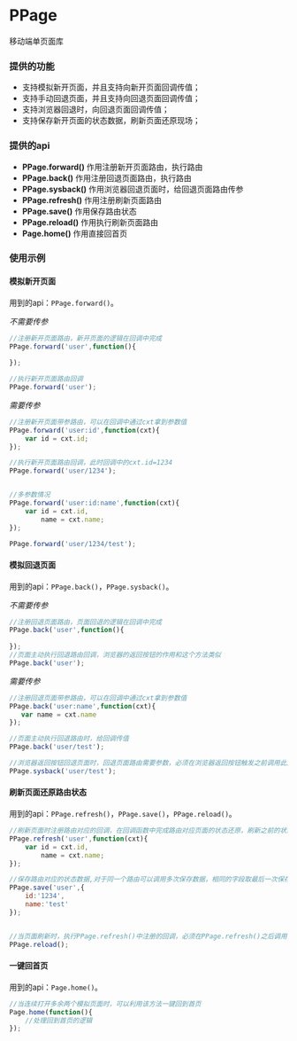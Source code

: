 # PPage
移动端单页面库

### 提供的功能

 * 支持模拟新开页面，并且支持向新开页面回调传值；
 * 支持手动回退页面，并且支持向回退页面回调传值；
 * 支持浏览器回退时，向回退页面回调传值；
 * 支持保存新开页面的状态数据，刷新页面还原现场；
 

### 提供的api

 * **PPage.forward()**  作用注册新开页面路由，执行路由
 * **PPage.back()**     作用注册回退页面路由，执行路由
 * **PPage.sysback()**  作用浏览器回退页面时，给回退页面路由传参
 * **PPage.refresh()**  作用注册刷新页面路由
 * **PPage.save()**     作用保存路由状态
 * **PPage.reload()**   作用执行刷新页面路由
 * **Page.home()**      作用直接回首页

### 使用示例

#### 模拟新开页面

用到的api：`PPage.forward()`。

*不需要传参*

```javascript
//注册新开页面路由，新开页面的逻辑在回调中完成
PPage.forward('user',function(){
    
});

//执行新开页面路由回调
PPage.forward('user');

```

*需要传参*

```javascript
//注册新开页面带参路由，可以在回调中通过cxt拿到参数值
PPage.forward('user:id',function(cxt){
    var id = cxt.id;
});

//执行新开页面路由回调，此时回调中的cxt.id=1234
PPage.forward('user/1234');


//多参数情况
PPage.forward('user:id:name',function(cxt){
    var id = cxt.id,
        name = cxt.name;
});

PPage.forward('user/1234/test');

```


#### 模拟回退页面

用到的api：`PPage.back()`，`PPage.sysback()`。


*不需要传参*

```javascript
//注册回退页面路由，页面回退的逻辑在回调中完成
PPage.back('user',function(){
    
});
//页面主动执行回退路由回调，浏览器的返回按钮的作用和这个方法类似
PPage.back('user');

```

*需要传参*

```javascript
//注册回退页面带参路由，可以在回调中通过cxt拿到参数值
PPage.back('user:name',function(cxt){
   var name = cxt.name 
});

//页面主动执行回退路由时，给回调传值
PPage.back('user/test');

//浏览器返回按钮回退页面时，回退页面路由需要参数，必须在浏览器返回按钮触发之前调用此方法
PPage.sysback('user/test');

```

#### 刷新页面还原路由状态

用到的api：`PPage.refresh()`，`PPage.save()`，`PPage.reload()`。

```javascript
//刷新页面时注册路由对应的回调，在回调函数中完成路由对应页面的状态还原，刷新之前的状态数据可以通过cxt参数获取，只有刷新页面时才会执行回调
PPage.refresh('user',function(cxt){
    var id = cxt.id,
        name = cxt.name;
});

//保存路由对应的状态数据,对于同一个路由可以调用多次保存数据，相同的字段取最后一次保存的值，保存的状态数据，可以通过注册时的回调获取
PPage.save('user',{
    id:'1234',
    name:'test'
});


//当页面刷新时，执行PPage.refresh()中注册的回调，必须在PPage.refresh()之后调用
PPage.reload();

```

#### 一键回首页

用到的api：`Page.home()`。

```javascript
//当连续打开多余两个模拟页面时，可以利用该方法一键回到首页
Page.home(function(){
    //处理回到首页的逻辑
});

```
